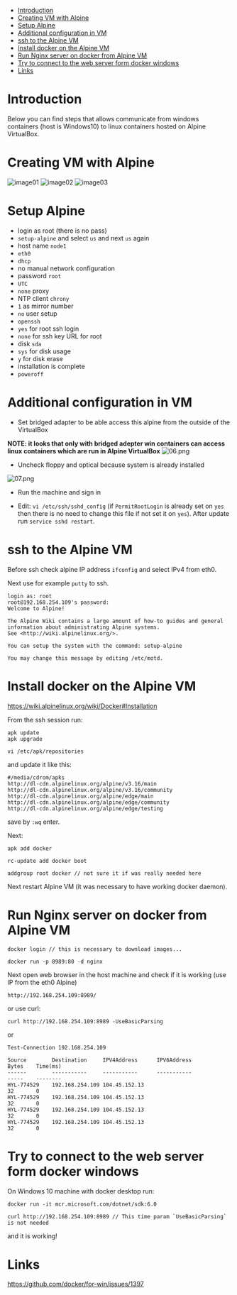 - [Introduction](#introduction)
- [Creating VM with Alpine](#creating-vm-with-alpine)
- [Setup Alpine](#setup-alpine)
- [Additional configuration in VM](#additional-configuration-in-vm)
- [ssh to the Alpine VM](#ssh-to-the-alpine-vm)
- [Install docker on the Alpine VM](#install-docker-on-the-alpine-vm)
- [Run Nginx server on docker from Alpine VM](#run-nginx-server-on-docker-from-alpine-vm)
- [Try to connect to the web server form docker windows](#try-to-connect-to-the-web-server-form-docker-windows)
- [Links](#links)
# Introduction
Below you can find steps that allows communicate from windows containers (host is Windows10) to linux containers hosted on Alpine VirtualBox.

# Creating VM with Alpine

![image01](./images/01.png)
![image02](./images/02.png)
![image03](./images/03.png)

# Setup Alpine

* login as root (there is no pass)
* `setup-alpine` and select `us` and next `us` again
* host name `node1`
* `eth0`
* `dhcp`
* no manual network configuration
* password `root`
* `UTC`
* `none` proxy
* NTP client `chrony`
* `1` as mirror number
* `no` user setup
* `openssh`
* `yes` for root ssh login
* `none` for ssh key URL for root
* disk `sda`
* `sys` for disk usage
* `y` for disk erase
* installation is complete
* `poweroff`

# Additional configuration in VM

* Set bridged adapter to be able access this alpine from the outside of the VirtualBox

**NOTE: it looks that only with bridged adepter win containers can access linux containers which are run in Alpine VirtualBox**
![06.png](./images/06.png)

* Uncheck floppy and optical because system is already installed

![07.png](./images/07.png)

* Run the machine and sign in

* Edit: `vi /etc/ssh/sshd_config` (if `PermitRootLogin` is already set on `yes` then there is no need to change this file if not set it on `yes`).
  After update run `service sshd restart`.

# ssh to the Alpine VM

Before ssh check alpine IP address `ifconfig` and select IPv4 from eth0.

Next use for example `putty` to ssh.

```
login as: root
root@192.168.254.109's password:
Welcome to Alpine!

The Alpine Wiki contains a large amount of how-to guides and general
information about administrating Alpine systems.
See <http://wiki.alpinelinux.org/>.

You can setup the system with the command: setup-alpine

You may change this message by editing /etc/motd.
```

# Install docker on the Alpine VM

https://wiki.alpinelinux.org/wiki/Docker#Installation  

From the ssh session run:

```
apk update
apk upgrade
```

```
vi /etc/apk/repositories
```
and update it like this:
```
#/media/cdrom/apks
http://dl-cdn.alpinelinux.org/alpine/v3.16/main
http://dl-cdn.alpinelinux.org/alpine/v3.16/community
http://dl-cdn.alpinelinux.org/alpine/edge/main
http://dl-cdn.alpinelinux.org/alpine/edge/community
http://dl-cdn.alpinelinux.org/alpine/edge/testing
```
save by `:wq` enter.  

Next:
```
apk add docker
```
```
rc-update add docker boot
```
```
addgroup root docker // not sure it if was really needed here
```

Next restart Alpine VM (it was necessary to have working docker daemon).

# Run Nginx server on docker from Alpine VM

```
docker login // this is necessary to download images...
```

```
docker run -p 8989:80 -d nginx
```

Next open web browser in the host machine and check if it is working (use IP from the eth0 Alpine)
```
http://192.168.254.109:8989/
```
or use curl:
```
curl http://192.168.254.109:8989 -UseBasicParsing
```
or
```
Test-Connection 192.168.254.109

Source        Destination     IPV4Address      IPV6Address                              Bytes    Time(ms)
------        -----------     -----------      -----------                              -----    --------
HYL-774529    192.168.254.109 104.45.152.13                                             32       0
HYL-774529    192.168.254.109 104.45.152.13                                             32       0
HYL-774529    192.168.254.109 104.45.152.13                                             32       0
HYL-774529    192.168.254.109 104.45.152.13                                             32       0
```

# Try to connect to the web server form docker windows



On Windows 10 machine with docker desktop run:

```
docker run -it mcr.microsoft.com/dotnet/sdk:6.0
```
```
curl http://192.168.254.109:8989 // This time param `UseBasicParsing` is not needed
```
and it is working!


# Links
https://github.com/docker/for-win/issues/1397

